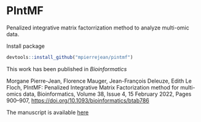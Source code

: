 # PIntMF

Penalized integrative matrix factorrization method to analyze multi-omic data.

Install package

```r
devtools::install_github("mpierrejean/pintmf")
```
This work has been published in *Bioinformatics*

Morgane Pierre-Jean, Florence Mauger, Jean-François Deleuze, Edith Le Floch,
PIntMF: Penalized Integrative Matrix Factorization method for multi-omics data, Bioinformatics, Volume 38, Issue 4, 15 February 2022, Pages 900–907, https://doi.org/10.1093/bioinformatics/btab786

The manuscript is available [here](https://academic.oup.com/bioinformatics/article/38/4/900/6443074)
